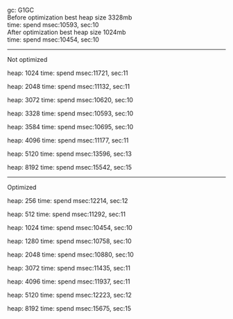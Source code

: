 gc: G1GC  
Before optimization best heap size 3328mb  
time: spend msec:10593, sec:10  
After optimization best heap size 1024mb  
time: spend msec:10454, sec:10

-------------------------------
Not optimized

heap: 1024
time: spend msec:11721, sec:11

heap: 2048
time: spend msec:11132, sec:11

heap: 3072
time: spend msec:10620, sec:10

heap: 3328
time: spend msec:10593, sec:10

heap: 3584
time: spend msec:10695, sec:10

heap: 4096
time: spend msec:11177, sec:11

heap: 5120
time: spend msec:13596, sec:13

heap: 8192
time: spend msec:15542, sec:15

-------------------------------
Optimized

heap: 256
time: spend msec:12214, sec:12

heap: 512
time: spend msec:11292, sec:11

heap: 1024
time: spend msec:10454, sec:10

heap: 1280
time: spend msec:10758, sec:10

heap: 2048
time: spend msec:10880, sec:10

heap: 3072
time: spend msec:11435, sec:11

heap: 4096
time: spend msec:11937, sec:11

heap: 5120
time: spend msec:12223, sec:12

heap: 8192
time: spend msec:15675, sec:15
